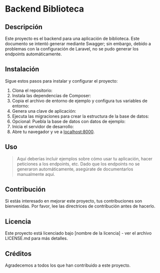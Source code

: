 # Backend Biblioteca

## Descripción
Este proyecto es el backend para una aplicación de biblioteca. Este documento se intentó generar mediante Swagger; sin embargo, debido a problemas con la configuración de Laravel, no se pudo generar los endpoints automáticamente.

## Instalación

Sigue estos pasos para instalar y configurar el proyecto:

1. Clona el repositorio:
2. Instala las dependencias de Composer:
3. Copia el archivo de entorno de ejemplo y configura tus variables de entorno:
4. Genera una clave de aplicación:
5. Ejecuta las migraciones para crear la estructura de la base de datos:
6. Opcional: Puebla la base de datos con datos de ejemplo:
7. Inicia el servidor de desarrollo:
8. Abre tu navegador y ve a [localhost:8000](http://localhost:8000).

## Uso
> Aquí deberías incluir ejemplos sobre cómo usar tu aplicación, hacer peticiones a los endpoints, etc. Dado que los endpoints no se generaron automáticamente, asegúrate de documentarlos manualmente aquí.

## Contribución
Si estás interesado en mejorar este proyecto, tus contribuciones son bienvenidas. Por favor, lee las directrices de contribución antes de hacerlo.

## Licencia
Este proyecto está licenciado bajo [nombre de la licencia] - ver el archivo LICENSE.md para más detalles.

## Créditos
Agradecemos a todos los que han contribuido a este proyecto.
